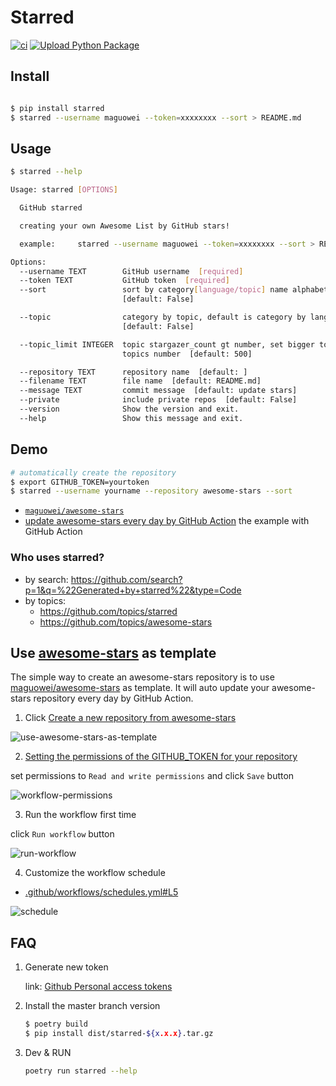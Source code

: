# Starred

[![ci](https://github.com/maguowei/starred/actions/workflows/ci.yml/badge.svg)](https://github.com/maguowei/starred/actions/workflows/ci.yml)
[![Upload Python Package](https://github.com/maguowei/starred/actions/workflows/deploy.yml/badge.svg)](https://github.com/maguowei/starred/actions/workflows/deploy.yml)

## Install

```bash

$ pip install starred
$ starred --username maguowei --token=xxxxxxxx --sort > README.md
```

## Usage

```bash
$ starred --help

Usage: starred [OPTIONS]

  GitHub starred

  creating your own Awesome List by GitHub stars!

  example:     starred --username maguowei --token=xxxxxxxx --sort > README.md

Options:
  --username TEXT        GitHub username  [required]
  --token TEXT           GitHub token  [required]
  --sort                 sort by category[language/topic] name alphabetically
                         [default: False]

  --topic                category by topic, default is category by language
                         [default: False]

  --topic_limit INTEGER  topic stargazer_count gt number, set bigger to reduce
                         topics number  [default: 500]

  --repository TEXT      repository name  [default: ]
  --filename TEXT        file name  [default: README.md]
  --message TEXT         commit message  [default: update stars]
  --private              include private repos  [default: False]
  --version              Show the version and exit.
  --help                 Show this message and exit.
```

## Demo

```bash
# automatically create the repository
$ export GITHUB_TOKEN=yourtoken
$ starred --username yourname --repository awesome-stars --sort
```

- [`maguowei/awesome-stars`](https://github.com/maguowei/awesome-stars)
- [update awesome-stars every day by GitHub Action](https://github.com/maguowei/awesome-stars/blob/master/.github/workflows/schedules.yml) the example with GitHub Action

### Who uses starred?

- by search: https://github.com/search?p=1&q=%22Generated+by+starred%22&type=Code
- by topics:
  - https://github.com/topics/starred
  - https://github.com/topics/awesome-stars

## Use [awesome-stars](https://github.com/maguowei/awesome-stars) as template

The simple way to create an awesome-stars repository is to use [maguowei/awesome-stars](https://github.com/maguowei/awesome-stars/generate) as template.
It will auto update your awesome-stars repository every day by GitHub Action.

1. Click [Create a new repository from awesome-stars](https://github.com/maguowei/awesome-stars/generate)

![use-awesome-stars-as-template](https://raw.githubusercontent.com/maguowei/starred/master/imgs/use-awesome-stars-as-template.png)

2. [Setting the permissions of the GITHUB_TOKEN for your repository](https://docs.github.com/en/repositories/managing-your-repositorys-settings-and-features/enabling-features-for-your-repository/managing-github-actions-settings-for-a-repository#setting-the-permissions-of-the-github_token-for-your-repository)

set permissions to `Read and write permissions` and click `Save` button

![workflow-permissions](https://raw.githubusercontent.com/maguowei/starred/master/imgs/workflow-permissions.png)

3. Run the workflow first time

click `Run workflow` button

![run-workflow](https://raw.githubusercontent.com/maguowei/starred/master/imgs/run-workflow.png)

4. Customize the workflow schedule

- [.github/workflows/schedules.yml#L5](https://github.com/maguowei/awesome-stars/blob/master/.github/workflows/schedules.yml#L5)

![schedule](https://raw.githubusercontent.com/maguowei/starred/master/imgs/schedule.png)

## FAQ

1. Generate new token

   link: [Github Personal access tokens](https://github.com/settings/tokens)

2. Install the master branch version

    ```bash
    $ poetry build 
    $ pip install dist/starred-${x.x.x}.tar.gz
    ```
3. Dev & RUN
   ```bash
   poetry run starred --help
   ```